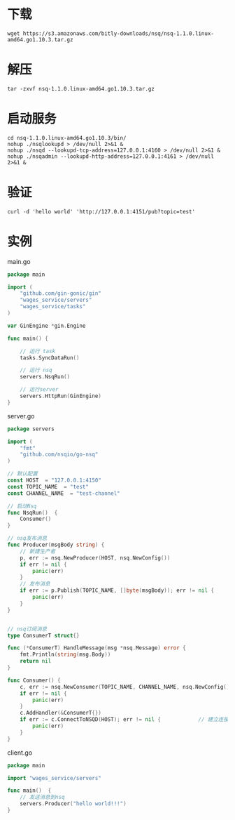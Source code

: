 # 下载
    wget https://s3.amazonaws.com/bitly-downloads/nsq/nsq-1.1.0.linux-amd64.go1.10.3.tar.gz
# 解压
    tar -zxvf nsq-1.1.0.linux-amd64.go1.10.3.tar.gz
# 启动服务
    cd nsq-1.1.0.linux-amd64.go1.10.3/bin/
    nohup ./nsqlookupd > /dev/null 2>&1 &
    nohup ./nsqd --lookupd-tcp-address=127.0.0.1:4160 > /dev/null 2>&1 &
    nohup ./nsqadmin --lookupd-http-address=127.0.0.1:4161 > /dev/null 2>&1 &

# 验证
    curl -d 'hello world' 'http://127.0.0.1:4151/pub?topic=test'

# 实例
main.go
```go
package main

import (
    "github.com/gin-gonic/gin"
    "wages_service/servers"
    "wages_service/tasks"
)

var GinEngine *gin.Engine

func main() {

    // 运行 task
    tasks.SyncDataRun()

    // 运行 nsq
    servers.NsqRun()

    // 运行server
    servers.HttpRun(GinEngine)
}
```

server.go
```go
package servers

import (
    "fmt"
    "github.com/nsqio/go-nsq"
)

// 默认配置
const HOST  = "127.0.0.1:4150"
const TOPIC_NAME  = "test"
const CHANNEL_NAME  = "test-channel"

// 启动Nsq
func NsqRun()  {
    Consumer()
}

// nsq发布消息
func Producer(msgBody string) {
    // 新建生产者
    p, err := nsq.NewProducer(HOST, nsq.NewConfig())
    if err != nil {
        panic(err)
    }
    // 发布消息
    if err := p.Publish(TOPIC_NAME, []byte(msgBody)); err != nil {
        panic(err)
    }
}


// nsq订阅消息
type ConsumerT struct{}

func (*ConsumerT) HandleMessage(msg *nsq.Message) error {
    fmt.Println(string(msg.Body))
    return nil
}

func Consumer() {
    c, err := nsq.NewConsumer(TOPIC_NAME, CHANNEL_NAME, nsq.NewConfig())   // 新建一个消费者
    if err != nil {
        panic(err)
    }
    c.AddHandler(&ConsumerT{})                                           // 添加消息处理
    if err := c.ConnectToNSQD(HOST); err != nil {            // 建立连接
        panic(err)
    }
}
```
client.go
```go
package main

import "wages_service/servers"

func main()  {
    // 发送消息到nsq
    servers.Producer("hello world!!!")
}

```

